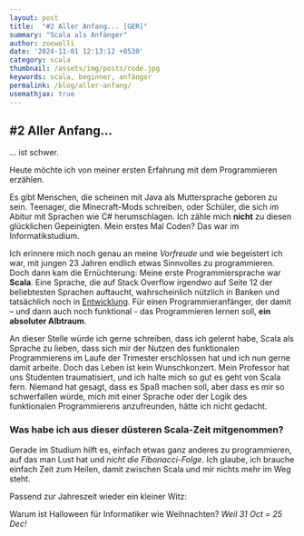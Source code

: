 ```yaml
---
layout: post
title:  "#2 Aller Anfang... [GER]"
summary: "Scala als Anfänger"
author: zoewelli
date: '2024-11-01 12:13:12 +0530'
category: scala
thumbnail: /assets/img/posts/code.jpg
keywords: scala, beginner, anfänger
permalink: /blog/aller-anfang/
usemathjax: true
---
```



## #2 Aller Anfang...

... ist schwer.

Heute möchte ich von meiner ersten Erfahrung mit dem Programmieren erzählen. 

Es gibt Menschen, die scheinen mit Java als Muttersprache geboren zu sein. Teenager, die Minecraft-Mods schreiben, oder Schüler, die sich im Abitur mit Sprachen wie C# herumschlagen. Ich zähle mich **nicht** zu diesen glücklichen Gepeinigten. Mein erstes Mal Coden? Das war im Informatikstudium.

Ich erinnere mich noch genau an meine *Vorfreude* und wie begeistert ich war, mit jungen 23 Jahren endlich etwas Sinnvolles zu programmieren. Doch dann kam die Ernüchterung: Meine erste Programmiersprache war **Scala**. Eine Sprache, die auf Stack Overflow irgendwo auf Seite 12 der beliebtesten Sprachen auftaucht, wahrscheinlich nützlich in Banken und tatsächlich noch in [Entwicklung](https://www.scala-lang.org/download/all.html). Für einen Programmieranfänger, der damit – und dann auch noch funktional - das Programmieren lernen soll, **ein absoluter Albtraum**.

An dieser Stelle würde ich gerne schreiben, dass ich gelernt habe, Scala als Sprache zu lieben, dass sich mir der Nutzen des funktionalen Programmierens im Laufe der Trimester erschlossen hat und ich nun gerne damit arbeite. Doch das Leben ist kein Wunschkonzert. Mein Professor hat uns Studenten traumatisiert, und ich halte mich so gut es geht von Scala fern. Niemand hat gesagt, dass es Spaß machen soll, aber dass es mir so schwerfallen würde, mich mit einer Sprache oder der Logik des funktionalen Programmierens anzufreunden, hätte ich nicht gedacht.

### Was habe ich aus dieser düsteren Scala-Zeit mitgenommen?
Gerade im Studium hilft es, einfach etwas ganz anderes zu programmieren, auf das man Lust hat und *nicht die Fibonacci-Folge*. Ich glaube, ich brauche einfach Zeit zum Heilen, damit zwischen Scala und mir nichts mehr im Weg steht.

Passend zur Jahreszeit wieder ein kleiner Witz:

Warum ist Halloween für Informatiker wie Weihnachten? 
*Weil 31 Oct = 25 Dec!*
